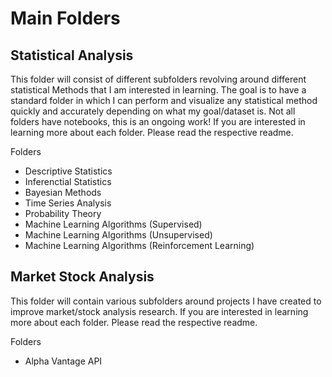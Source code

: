 # Main Folders

## Statistical Analysis
This folder will consist of different subfolders revolving around different statistical Methods that I am interested in learning. The goal is to have a standard folder in which I can perform and visualize any statistical method quickly and accurately depending on what my goal/dataset is. Not all folders have notebooks, this is an ongoing work! If you are interested in learning more about each folder. Please read the respective readme.

Folders
- Descriptive Statistics
- Inferenctial Statistics
- Bayesian Methods
- Time Series Analysis
- Probability Theory
- Machine Learning Algorithms (Supervised)
- Machine Learning Algorithms (Unsupervised)
- Machine Learning Algorithms (Reinforcement Learning)

## Market Stock Analysis
This folder will contain various subfolders around projects I have created to improve market/stock analysis research. If you are interested in learning more about each folder. Please read the respective readme.

Folders
- Alpha Vantage API

